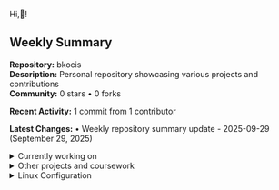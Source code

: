 Hi,👋! 

## Weekly Summary

**Repository:** bkocis  
**Description:** Personal repository showcasing various projects and contributions  
**Community:** 0 stars • 0 forks

**Recent Activity:** 1 commit from 1 contributor

**Latest Changes:**
• Weekly repository summary update - 2025-09-29 (September 29, 2025)


<details>
  
<Summary>Currently working on</Summary>

### **[Paper Piper](https://github.com/bkocis/paper-piper)** (2025) ![Private](https://img.shields.io/badge/Repo-Private-red)
![FastAPI](https://img.shields.io/badge/FastAPI-009688?style=flat&logo=fastapi&logoColor=white) ![Python](https://img.shields.io/badge/Python-3776AB?style=flat&logo=python&logoColor=white) ![Docker](https://img.shields.io/badge/Docker-2496ED?style=flat&logo=docker&logoColor=white) ![Poetry](https://img.shields.io/badge/Poetry-60A5FA?style=flat&logo=poetry&logoColor=white)

Scientific paper management tool built with FastAPI. Features PDF parsing, citation analysis, and collaborative research workflows.

### **[Video Transcript Analyser](https://github.com/bkocis/video-transcript-analyser)** (2025) ![Private](https://img.shields.io/badge/Repo-Private-red)
![Streamlit](https://img.shields.io/badge/Streamlit-FF4B4B?style=flat&logo=streamlit&logoColor=white) ![Python](https://img.shields.io/badge/Python-3776AB?style=flat&logo=python&logoColor=white) ![YouTube](https://img.shields.io/badge/YouTube-FF0000?style=flat&logo=youtube&logoColor=white) ![Docker](https://img.shields.io/badge/Docker-2496ED?style=flat&logo=docker&logoColor=white)

Streamlit web app for YouTube video analysis. Extract transcripts, perform sentiment analysis, and generate summaries.

### **[Ollama Coding Assistant](https://github.com/bkocis/ollama-coding-assistant)** (2024-2025) ![Private](https://img.shields.io/badge/Repo-Private-red)
![Python](https://img.shields.io/badge/Python-3776AB?style=flat&logo=python&logoColor=white) ![Ollama](https://img.shields.io/badge/Ollama-000000?style=flat&logo=llama&logoColor=white) ![CLI](https://img.shields.io/badge/CLI-4EAA25?style=flat&logo=gnubash&logoColor=white) ![LLaMA](https://img.shields.io/badge/LLaMA-FF6B6B?style=flat&logoColor=white)

Privacy-focused local coding assistant using Ollama and LLaMA models. CLI tool for code generation and debugging support.  
<a href="https://medium.com/@balazskocsis/list/ollama-run-llms-localy-f9f124256761" target="blank"><img align="top" src="https://img.shields.io/badge/Medium-000000?style=for-the-badge&logo=medium&logoColor=white" alt="Read on Medium"/></a>

### **[MCP Servers](https://github.com/bkocis/mcp-servers)** (2024-2025) ![Private](https://img.shields.io/badge/Repo-Private-red)
![Python](https://img.shields.io/badge/Python-3776AB?style=flat&logo=python&logoColor=white) ![JSON](https://img.shields.io/badge/JSON-000000?style=flat&logo=json&logoColor=white) ![API](https://img.shields.io/badge/API-FF6B35?style=flat&logoColor=white) ![MCP](https://img.shields.io/badge/MCP-8A2BE2?style=flat&logoColor=white)

Collection of Model Context Protocol servers for LLM tool integration. Enables seamless communication between language models and external tools.

### **[Serve Yourself Your Music](https://github.com/bkocis/serve-yourself-your-music-public)** (2025) ![Public](https://img.shields.io/badge/Repo-Public/_Private_deployment-brightgreen)
![Python](https://img.shields.io/badge/Python-3776AB?style=flat&logo=python&logoColor=white) ![Docker](https://img.shields.io/badge/Docker-2496ED?style=flat&logo=docker&logoColor=white) ![GitHub Actions](https://img.shields.io/badge/GitHub_Actions-2088FF?style=flat&logo=github-actions&logoColor=white) ![YouTube](https://img.shields.io/badge/YouTube-FF0000?style=flat&logo=youtube&logoColor=white)

Web-based music streaming platform with YouTube and SoundCloud integration. Features CI/CD deployment and containerized architecture.  
<a href="https://medium.com/@balazskocis/deploying-to-a-server-with-github-actions-a-deep-dive-e8558e83a4d7" target="blank"><img align="top" src="https://img.shields.io/badge/Medium-000000?style=for-the-badge&logo=medium&logoColor=white" alt="Read on Medium"/></a>

### **[System Monitor CLI App](https://github.com/bkocis/system-monitor-cli-app)** (2025) ![Public](https://img.shields.io/badge/Repo-Public-brightgreen)
![Python](https://img.shields.io/badge/Python-3776AB?style=flat&logo=python&logoColor=white) ![CLI](https://img.shields.io/badge/CLI-4EAA25?style=flat&logo=gnubash&logoColor=white) ![Poetry](https://img.shields.io/badge/Poetry-60A5FA?style=flat&logo=poetry&logoColor=white) ![pytest](https://img.shields.io/badge/pytest-0A9EDC?style=flat&logo=pytest&logoColor=white)

Command-line system monitoring tool built with Python. Real-time system metrics collection with proper packaging and testing.

### **[O'Reilly Book RAG Learning System](https://github.com/bkocis/oreilly-book-rag)** (2025) ![Public](https://img.shields.io/badge/Repo-Public-brightgreen)
![React](https://img.shields.io/badge/React-20232A?style=flat&logo=react&logoColor=61DAFB) ![TypeScript](https://img.shields.io/badge/TypeScript-007ACC?style=flat&logo=typescript&logoColor=white) ![FastAPI](https://img.shields.io/badge/FastAPI-009688?style=flat&logo=fastapi&logoColor=white) ![Python](https://img.shields.io/badge/Python-3776AB?style=flat&logo=python&logoColor=white)

RAG application for interactive learning from technical PDF books. React frontend with FastAPI backend, featuring Q&A, quizzes, and progress tracking.  
<a href="https://medium.com/@balazskocsis/how-to-define-endpoints-for-image-captioning-applications-using-fastapi-0ef5ffba65a4" target="blank"><img align="top" src="https://img.shields.io/badge/Medium-000000?style=for-the-badge&logo=medium&logoColor=white" alt="Read on Medium"/></a>

### **[Chat with Documents and Images](https://github.com/bkocis/chat-with-documents-and-images)** (2024-2025) ![Public](https://img.shields.io/badge/Repo-Public-brightgreen)
![Python](https://img.shields.io/badge/Python-3776AB?style=flat&logo=python&logoColor=white) ![Ollama](https://img.shields.io/badge/Ollama-000000?style=flat&logo=llama&logoColor=white) ![LLaVA](https://img.shields.io/badge/LLaVA-FF6B6B?style=flat&logoColor=white) ![Qdrant](https://img.shields.io/badge/Qdrant-DC244C?style=flat&logoColor=white)

Multimodal RAG system for document and image understanding. Uses Ollama, LLaVA, and Qdrant for local AI-powered chat with visual content.

### **[Function Calling with Ollama](https://github.com/bkocis/function-calling-with-ollama)** (2024) ![Public](https://img.shields.io/badge/Repo-Public-brightgreen)
![Python](https://img.shields.io/badge/Python-3776AB?style=flat&logo=python&logoColor=white) ![Ollama](https://img.shields.io/badge/Ollama-000000?style=flat&logo=llama&logoColor=white) ![JSON](https://img.shields.io/badge/JSON-000000?style=flat&logo=json&logoColor=white) ![API](https://img.shields.io/badge/API-FF6B35?style=flat&logoColor=white)

Structured function calling with Ollama LLMs. Examples of tool orchestration, JSON schema validation, and LLM-driven automation.

### **[Home Surveillance with Multimodal LLMs](https://github.com/bkocis/home-surveillance-with-multimodal-llms)** (2024) ![Public](https://img.shields.io/badge/Repo-Public-brightgreen)
![Python](https://img.shields.io/badge/Python-3776AB?style=flat&logo=python&logoColor=white) ![Ollama](https://img.shields.io/badge/Ollama-000000?style=flat&logo=llama&logoColor=white) ![LLaVA](https://img.shields.io/badge/LLaVA-FF6B6B?style=flat&logoColor=white) ![OpenCV](https://img.shields.io/badge/OpenCV-27338e?style=flat&logo=OpenCV&logoColor=white)

Real-time surveillance system using multimodal LLMs for intelligent image analysis. LLaVA-powered scene understanding and threat detection.  
<a href="https://python.plainenglish.io/home-surveillance-with-llms-ollama-using-llava-1-6-005f193293d3" target="blank"><img align="top" src="https://img.shields.io/badge/Medium-000000?style=for-the-badge&logo=medium&logoColor=white" alt="Read on Medium"/></a>

### **[Advanced Python Concepts](https://github.com/bkocis/advance-your-python)** (2017-2025) ![Public](https://img.shields.io/badge/Repo-Public-brightgreen)
![Python](https://img.shields.io/badge/Python-3776AB?style=flat&logo=python&logoColor=white) ![Jupyter](https://img.shields.io/badge/Jupyter-F37626.svg?style=flat&logo=Jupyter&logoColor=white) ![GitHub Pages](https://img.shields.io/badge/GitHub%20Pages-121013?style=flat&logo=github&logoColor=white)

Educational repository covering advanced Python concepts. Interactive Jupyter notebooks with OOP, decorators, multiprocessing, and design patterns.

### **[AlgoRun - Crystallography Automation](https://github.com/bkocis/AlgoRun)** (2018-2025) ![Public](https://img.shields.io/badge/Repo-Public-brightgreen)
![Python](https://img.shields.io/badge/Python-3776AB?style=flat&logo=python&logoColor=white) ![Scientific Computing](https://img.shields.io/badge/Scientific-Computing-blue?style=flat&logoColor=white) ![Crystallography](https://img.shields.io/badge/Crystallography-purple?style=flat&logoColor=white)

Automated crystallographic data analysis tool. Interfaces with FullProf software for powder diffraction analysis and batch processing.

</details>

<details>
<summary> Other projects and coursework</summary>
  
- **[AWS Recognition Object Detection](https://github.com/bkocis/bertelsmann-dsml-group-projects)** ![Public](https://img.shields.io/badge/Repo-Public-brightgreen) - Cloud-based computer vision
- **Kubernetes & Docker**
  - [Flask App on AWS EKS](https://github.com/bkocis/CloudDevOps-ND-Capstone) ![Public](https://img.shields.io/badge/Repo-Public-brightgreen) - Docker containerization with Kubernetes deployment
  - [Kubernetes Cluster Deployment](https://github.com/bkocis/cloud-miniproject-01/tree/test-kubernetes) ![Public](https://img.shields.io/badge/Repo-Public-brightgreen) - Flask application orchestration
- **[ML Microservice Operationalization](https://github.com/bkocis/CloudDevOps-ND-Operationalize-ML-Microservice)** ![Public](https://img.shields.io/badge/Repo-Public-brightgreen)
- **[Infrastructure as Code](https://github.com/bkocis/CloudDevOps-ND-Infrastructure-as-code)** ![Public](https://img.shields.io/badge/Repo-Public-brightgreen) - AWS automation
</details>



<details>
<summary> Linux Configuration</summary>

- [Linux Command Collection](https://github.com/bkocis/one-liners) ![Public](https://img.shields.io/badge/Repo-Public-brightgreen) - Curated list of useful commands
- [Dotfiles](https://github.com/bkocis/dotfiles) ![Public](https://img.shields.io/badge/Repo-Public-brightgreen) - Personal configuration files
  - [Vim Configuration](https://github.com/bkocis/dotfiles/blob/master/vimrc)
  - [Shell Configuration](https://github.com/bkocis/dotfiles/blob/master/bashrc) - Bash & Zsh
</details>
